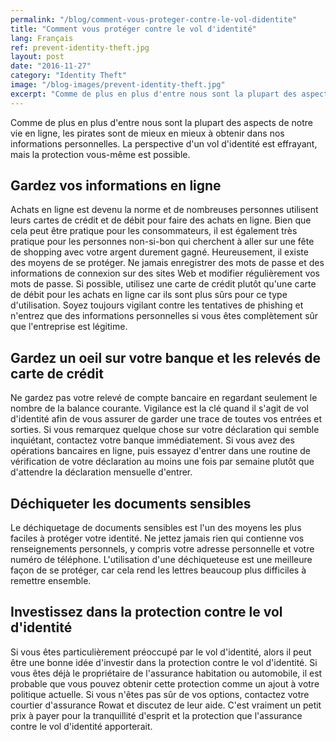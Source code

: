 ```yaml
---
permalink: "/blog/comment-vous-proteger-contre-le-vol-didentite"
title: "Comment vous protéger contre le vol d'identité"
lang: Français
ref: prevent-identity-theft.jpg
layout: post
date: "2016-11-27"
category: "Identity Theft"
image: "/blog-images/prevent-identity-theft.jpg"
excerpt: "Comme de plus en plus d'entre nous sont la plupart des aspects de notre vie en ligne, les pirates sont de mieux en mieux à obtenir dans nos informations personnelles. La perspective d'un vol d'identité est effrayant, mais la protection vous-même est possible."
---
```


Comme de plus en plus d'entre nous sont la plupart des aspects de notre vie en ligne, les pirates sont de mieux en mieux à obtenir dans nos informations personnelles. La perspective d'un vol d'identité est effrayant, mais la protection vous-même est possible.

## Gardez vos informations en ligne
Achats en ligne est devenu la norme et de nombreuses personnes utilisent leurs cartes de crédit et de débit pour faire des achats en ligne. Bien que cela peut être pratique pour les consommateurs, il est également très pratique pour les personnes non-si-bon qui cherchent à aller sur une fête de shopping avec votre argent durement gagné. Heureusement, il existe des moyens de se protéger. Ne jamais enregistrer des mots de passe et des informations de connexion sur des sites Web et modifier régulièrement vos mots de passe. Si possible, utilisez une carte de crédit plutôt qu'une carte de débit pour les achats en ligne car ils sont plus sûrs pour ce type d'utilisation. Soyez toujours vigilant contre les tentatives de phishing et n'entrez que des informations personnelles si vous êtes complètement sûr que l'entreprise est légitime.

## Gardez un oeil sur votre banque et les relevés de carte de crédit
Ne gardez pas votre relevé de compte bancaire en regardant seulement le nombre de la balance courante. Vigilance est la clé quand il s'agit de vol d'identité afin de vous assurer de garder une trace de toutes vos entrées et sorties. Si vous remarquez quelque chose sur votre déclaration qui semble inquiétant, contactez votre banque immédiatement. Si vous avez des opérations bancaires en ligne, puis essayez d'entrer dans une routine de vérification de votre déclaration au moins une fois par semaine plutôt que d'attendre la déclaration mensuelle d'entrer.

## Déchiqueter les documents sensibles
Le déchiquetage de documents sensibles est l'un des moyens les plus faciles à protéger votre identité. Ne jettez jamais rien qui contienne vos renseignements personnels, y compris votre adresse personnelle et votre numéro de téléphone. L'utilisation d'une déchiqueteuse est une meilleure façon de se protéger, car cela rend les lettres beaucoup plus difficiles à remettre ensemble.

## Investissez dans la protection contre le vol d'identité
Si vous êtes particulièrement préoccupé par le vol d'identité, alors il peut être une bonne idée d'investir dans la protection contre le vol d'identité. Si vous êtes déjà le propriétaire de l'assurance habitation ou automobile, il est probable que vous pouvez obtenir cette protection comme un ajout à votre politique actuelle. Si vous n'êtes pas sûr de vos options, contactez votre courtier d'assurance Rowat et discutez de leur aide. C'est vraiment un petit prix à payer pour la tranquillité d'esprit et la protection que l'assurance contre le vol d'identité apporterait.